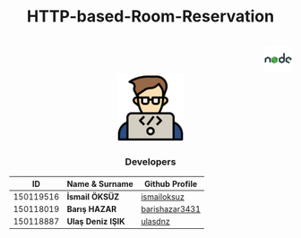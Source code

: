 <div align="center" >

# **HTTP-based-Room-Reservation** 
<br>
  <div align="right" >
<img src=/icons/icons8-nodejs-48.png height="48">
</div>
<img src=/icons/coding.png height="120">

### Developers
|ID   | Name & Surname  |Github Profile|
|---|---|---|
|150119516   |**İsmail ÖKSÜZ**   |<a href="https://github.com/ismailoksuz/">ismailoksuz</a>|
|150118019   |**Barış HAZAR**   |<a href="https://github.com/barishazar3431/">barishazar3431</a>|
|150118887   |**Ulaş Deniz IŞIK**   |<a href="https://github.com/ulasdnz/">ulasdnz</a>|
</div>
